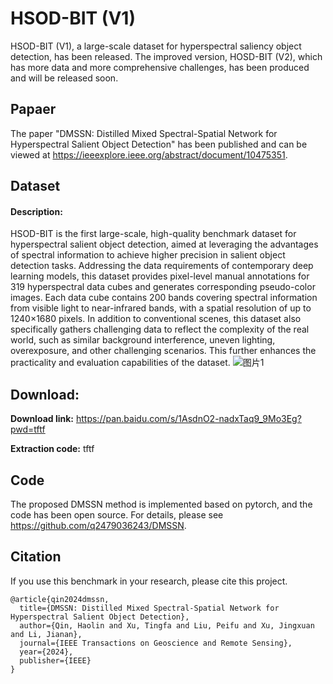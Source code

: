 # HSOD-BIT (V1)

HSOD-BIT (V1), a large-scale dataset for hyperspectral saliency object detection, has been released. The improved version, HOSD-BIT (V2), which has more data and more comprehensive challenges, has been produced and will be released soon.

## Papaer

The paper "DMSSN: Distilled Mixed Spectral-Spatial Network for Hyperspectral Salient Object Detection" has been published and can be viewed at https://ieeexplore.ieee.org/abstract/document/10475351.

## Dataset

#### Description:

HSOD-BIT is the first large-scale, high-quality benchmark dataset for hyperspectral salient object detection, aimed at leveraging the advantages of spectral information to achieve higher precision in salient object detection tasks. Addressing the data requirements of contemporary deep learning models, this dataset provides pixel-level manual annotations for 319 hyperspectral data cubes and generates corresponding pseudo-color images. Each data cube contains 200 bands covering spectral information from visible light to near-infrared bands, with a spatial resolution of up to 1240×1680 pixels. In addition to conventional scenes, this dataset also specifically gathers challenging data to reflect the complexity of the real world, such as similar background interference, uneven lighting, overexposure, and other challenging scenarios. This further enhances the practicality and evaluation capabilities of the dataset.
![图片1](https://github.com/anonymous0519/HSOD-BIT/assets/53685129/f3f41ff4-775a-42fe-a35c-183b8188d4d7)


## Download:

**Download link:** <https://pan.baidu.com/s/1AsdnO2-nadxTaq9_9Mo3Eg?pwd=tftf>

**Extraction code:** tftf

## Code

The proposed DMSSN method is implemented based on pytorch, and the code has been open source. For details, please see <https://github.com/q2479036243/DMSSN>.

## Citation

If you use this benchmark in your research, please cite this project.

```
@article{qin2024dmssn,
  title={DMSSN: Distilled Mixed Spectral-Spatial Network for Hyperspectral Salient Object Detection},
  author={Qin, Haolin and Xu, Tingfa and Liu, Peifu and Xu, Jingxuan and Li, Jianan},
  journal={IEEE Transactions on Geoscience and Remote Sensing},
  year={2024},
  publisher={IEEE}
}
```
